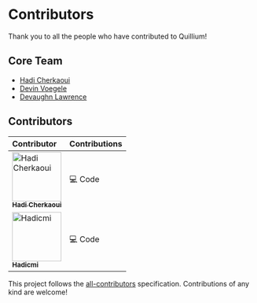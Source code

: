 # Contributors

Thank you to all the people who have contributed to Quillium!

## Core Team

- [Hadi Cherkaoui](https://github.com/HadiCherkaoui)
- [Devin Voegele](https://github.com/devinvoegelee)
- [Devaughn Lawrence](https://github.com/Devaughn-glitch)

## Contributors

<!-- This section will be automatically updated by our scripts -->

<!-- ALL-CONTRIBUTORS-LIST:START - Do not remove or modify this section -->
<!-- prettier-ignore-start -->
<!-- markdownlint-disable -->

| Contributor | Contributions |
| :--- | :--- |
| <a href="https://github.com/HadiCherkaoui"><img src="https://avatars.githubusercontent.com/HadiCherkaoui?s=100" width="100px;" alt="Hadi Cherkaoui"/><br /><sub><b>Hadi Cherkaoui</b></sub></a> | 💻 Code |
| <a href="https://github.com/Hadicmi"><img src="https://avatars.githubusercontent.com/Hadicmi?s=100" width="100px;" alt="Hadicmi"/><br /><sub><b>Hadicmi</b></sub></a> | 💻 Code |

<!-- markdownlint-restore -->
<!-- prettier-ignore-end -->
<!-- ALL-CONTRIBUTORS-LIST:END -->

This project follows the [all-contributors](https://github.com/all-contributors/all-contributors) specification. Contributions of any kind are welcome!
